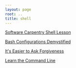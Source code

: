 ```yaml
---
layout: page
root: ..
title: shell
---
```


[Software Carpentry Shell 
Lesson](http://swcarpentry.github.io/shell-novice/index.html)

[Bash Configurations 
Demystified](http://dghubble.com/blog/posts/.bashprofile-.profile-and-.bashrc-conventions)

[It's Easier to Ask 
Forgiveness](http://www.linuxjournal.com/content/its-easier-ask-forgiveness)

[Learn the Command 
Line](https://www.codecademy.com/learn/learn-the-command-line)
